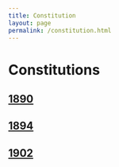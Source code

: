 ```yaml
---
title: Constitution
layout: page
permalink: /constitution.html
---
```


# Constitutions

## [1890](https://elizajames.github.io/WLCB_draft/constitution-1890.html)

## [1894](https://elizajames.github.io/WLCB_draft/constitution-1894.html)

## [1902](https://elizajames.github.io/WLCB_draft/constitution-1902.html)